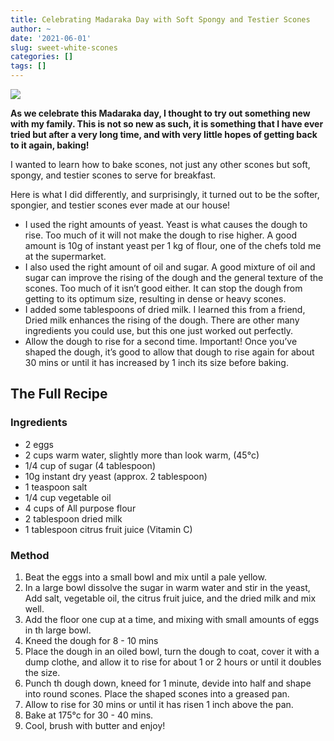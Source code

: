 ```yaml
---
title: Celebrating Madaraka Day with Soft Spongy and Testier Scones
author: ~
date: '2021-06-01'
slug: sweet-white-scones
categories: []
tags: []
---
```


![](/post/2021-06-01/sweet-scone/sweet-scone.jpeg)

__As we celebrate this Madaraka day, I thought to try out something new with my family. This is not so new as such, it is something that I have ever tried but after a very long time, and with very little hopes of getting back to it again, baking!__

I wanted to learn how to bake scones, not just any other scones but soft, spongy, and testier scones to serve for breakfast.

Here is what I did differently, and surprisingly, it turned out to be the softer, spongier, and testier scones ever made at our house!

- I used the right amounts of yeast. Yeast is what causes the dough to rise. Too much of it will not make the dough to rise higher. A good amount is 10g of instant yeast per 1 kg of flour, one of the chefs told me at the supermarket. 
- I also used the right amount of oil and sugar. A good mixture of oil and sugar can improve the rising of the dough and the general texture of the scones. Too much of it isn’t good either. It can stop the dough from getting to its optimum size, resulting in dense or heavy scones.
- I added some tablespoons of dried milk. I learned this from a friend, Dried milk enhances the rising of the dough. There are other many ingredients you could use, but this one just worked out perfectly.
- Allow the dough to rise for a second time. Important! Once you’ve shaped the dough, it’s good to allow that dough to rise again for about 30 mins or until it has increased by 1 inch its size before baking.


## The Full Recipe

### Ingredients

- 2 eggs
- 2 cups warm water, slightly more than look warm, (45°c)
- 1/4 cup of sugar (4 tablespoon)
- 10g instant dry yeast (approx. 2 tablespoon)
- 1 teaspoon salt
- 1/4 cup vegetable oil
- 4 cups of All purpose flour
- 2 tablespoon dried milk
- 1 tablespoon citrus fruit juice (Vitamin C)

### Method

1. Beat the eggs into a small bowl and mix until a pale yellow. 
2. In a large bowl dissolve the sugar in warm water and stir in the yeast, Add salt, vegetable oil, the citrus fruit juice, and the dried milk and mix well.
3. Add the floor one cup at a time, and mixing with small amounts of eggs in th large bowl.
4. Kneed the dough for 8 - 10 mins
5. Place the dough in an oiled bowl, turn the dough to coat, cover it with a dump clothe, and allow it to rise for about 1 or 2 hours or until it doubles the size.
6. Punch th dough down, kneed for 1 minute, devide into half and shape into round scones. Place the shaped scones into a greased pan.
7. Allow to rise for 30 mins or until it has risen 1 inch above the pan.
8. Bake at 175°c for 30 - 40 mins.
9. Cool, brush with butter and enjoy!